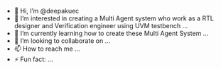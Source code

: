 - 👋 Hi, I’m @deepakuec
- 👀 I’m interested in creating a Multi Agent system who work as a RTL designer and Verification engineer using UVM testbench ...
- 🌱 I’m currently learning how to create these Multi Agent System ...
- 💞️ I’m looking to collaborate on ...
- 📫 How to reach me ...
- ⚡ Fun fact: ...

<!---
deepakuec/deepakuec is a ✨ special ✨ repository because its `README.md` (this file) appears on your GitHub profile.
You can click the Preview link to take a look at your changes.
--->
